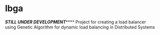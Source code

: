 # lbga

***********STILL UNDER DEVELOPMENT***************
Project for creating a load balancer using Genetic Algorithm for dynamic load balancing in Distributed Systems
